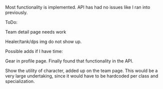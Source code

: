 Most functionality is implemented. API has had no issues like I ran into previously.

ToDo:

Team detail page needs work

Healer/tank/dps img do not show up. 


Possible adds if I have time:

Gear in profile page. Finally found that functionality in the API.

Show the utility of character, added up on the team page. This would be a very large undertaking, since it would have to be hardcoded per class and specialization.